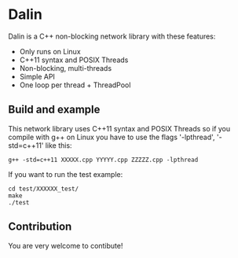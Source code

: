 # Dalin

Dalin is a C++ non-blocking network library with these features:

  * Only runs on Linux
  * C++11 syntax and POSIX Threads
  * Non-blocking, multi-threads
  * Simple API
  * One loop per thread + ThreadPool

## Build and example

This network library uses C++11 syntax and POSIX Threads so if you compile with g++ on Linux you have to use the flags '-lpthread', '-std=c++11' like this:

    g++ -std=c++11 XXXXX.cpp YYYYY.cpp ZZZZZ.cpp -lpthread

If you want to run the test example:

    cd test/XXXXXX_test/
    make
    ./test

## Contribution

You are very welcome to contibute!
